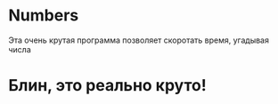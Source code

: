 # Numbers

 Эта очень крутая программа позволяет скоротать время, угадывая числа

# Блин, это реально круто!
